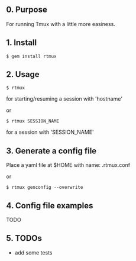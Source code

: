 ## 0. Purpose

For running Tmux with a little more easiness.

## 1. Install

`$ gem install rtmux`

## 2. Usage

`$ rtmux`

for starting/resuming a session with 'hostname'

or

`$ rtmux SESSION_NAME`

for a session with 'SESSION_NAME'

## 3. Generate a config file

Place a yaml file at $HOME with name: .rtmux.conf

or

`$ rtmux genconfig --overwrite`

## 4. Config file examples

TODO

## 5. TODOs

- add some tests

